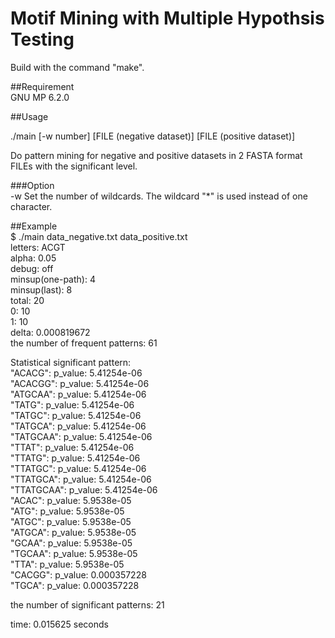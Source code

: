 # Motif Mining with Multiple Hypothsis Testing 

Build with the command "make". 

##Requirement  
 GNU MP 6.2.0

##Usage

./main [-w number] [FILE (negative dataset)] [FILE (positive dataset)]   

Do pattern mining for negative and positive datasets in 2 FASTA format FILEs with the significant level.

###Option  
-w
  Set the number of wildcards. The wildcard "\*" is used instead of one character.  

##Example  
$ ./main data_negative.txt data_positive.txt  
letters: ACGT  
alpha: 0.05  
debug: off  
minsup(one-path): 4  
minsup(last): 8  
total: 20  
0: 10  
1: 10  
delta: 0.000819672  
the number of frequent patterns: 61 
 
Statistical significant pattern:  
"ACACG": p_value: 5.41254e-06  
"ACACGG": p_value: 5.41254e-06  
"ATGCAA": p_value: 5.41254e-06  
"TATG": p_value: 5.41254e-06  
"TATGC": p_value: 5.41254e-06  
"TATGCA": p_value: 5.41254e-06  
"TATGCAA": p_value: 5.41254e-06  
"TTAT": p_value: 5.41254e-06  
"TTATG": p_value: 5.41254e-06  
"TTATGC": p_value: 5.41254e-06  
"TTATGCA": p_value: 5.41254e-06  
"TTATGCAA": p_value: 5.41254e-06  
"ACAC": p_value: 5.9538e-05  
"ATG": p_value: 5.9538e-05  
"ATGC": p_value: 5.9538e-05  
"ATGCA": p_value: 5.9538e-05  
"GCAA": p_value: 5.9538e-05  
"TGCAA": p_value: 5.9538e-05  
"TTA": p_value: 5.9538e-05  
"CACGG": p_value: 0.000357228  
"TGCA": p_value: 0.000357228  
 
the number of significant patterns: 21

time: 0.015625 seconds
